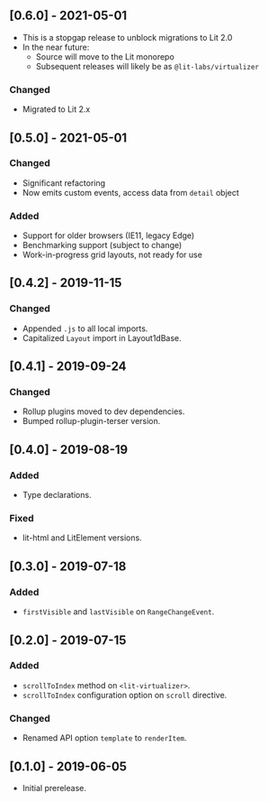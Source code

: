 ## [0.6.0] - 2021-05-01
- This is a stopgap release to unblock migrations to Lit 2.0
- In the near future:
  - Source will move to the Lit monorepo
  - Subsequent releases will likely be as `@lit-labs/virtualizer`

### Changed
- Migrated to Lit 2.x

## [0.5.0] - 2021-05-01
### Changed
- Significant refactoring
- Now emits custom events, access data from `detail` object

### Added
- Support for older browsers (IE11, legacy Edge)
- Benchmarking support (subject to change)
- Work-in-progress grid layouts, not ready for use

## [0.4.2] - 2019-11-15
### Changed
- Appended `.js` to all local imports.
- Capitalized `Layout` import in Layout1dBase.

## [0.4.1] - 2019-09-24
### Changed
- Rollup plugins moved to dev dependencies.
- Bumped rollup-plugin-terser version.

## [0.4.0] - 2019-08-19
### Added
- Type declarations.

### Fixed
- lit-html and LitElement versions.

## [0.3.0] - 2019-07-18
### Added
- `firstVisible` and `lastVisible` on `RangeChangeEvent`.

## [0.2.0] - 2019-07-15
### Added
- `scrollToIndex` method on `<lit-virtualizer>`.
- `scrollToIndex` configuration option on `scroll` directive.

### Changed
- Renamed API option `template` to `renderItem`.

## [0.1.0] - 2019-06-05
- Initial prerelease.
